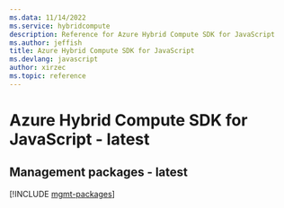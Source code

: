 ```yaml
---
ms.data: 11/14/2022
ms.service: hybridcompute
description: Reference for Azure Hybrid Compute SDK for JavaScript
ms.author: jeffish
title: Azure Hybrid Compute SDK for JavaScript
ms.devlang: javascript
author: xirzec
ms.topic: reference
---
```

# Azure Hybrid Compute SDK for JavaScript - latest

## Management packages - latest
[!INCLUDE [mgmt-packages](hybrid-compute-mgmt-index.md)]